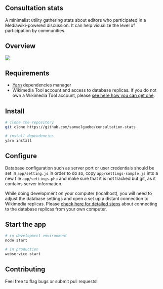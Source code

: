 ## Consultation stats
A minimalist utility gathering stats about editors who participated in a Mediawiki-powered discussion. It can help visualize the level of participation by communities.

## Overview
![](https://tools-static.wmflabs.org/consultation-stats/consultation-stats-screenshot.png)

## Requirements
* [Yarn](https://classic.yarnpkg.com/en/docs/install) dependencies manager
* Wikimedia Tool account and access to database replicas. If you do not own a Wikimedia Tool account, please [see here how you can get one](https://wikitech.wikimedia.org/wiki/Portal:Toolforge/Tool_Accounts).

## Install
``` bash
# clone the repository
git clone https://github.com/samuelguebo/consultation-stats

# install dependencies
yarn install
```
## Configure
Database configuration such as server port or user credentials should be set in `app/setting.js`
In order to do so, copy `app/settings-sample.js` into a new file `app/settings.php` and make sure that it is not tracked but git, as it contains server information.

While doing development on your computer (localhost), you will need to adjust the database settings and open a set up a distant connection to Wikimedia replicas. Please [check here for detailed steps](https://wikitech.wikimedia.org/wiki/Help:Toolforge/Database#Connecting_to_the_database_replicas_from_your_own_computer) about connecting to the database replicas from your own computer.

## Start the app

``` bash
# in development environment
node start

# in production
webservice start
```

## Contributing
Feel free to flag bugs or submit pull requests!
